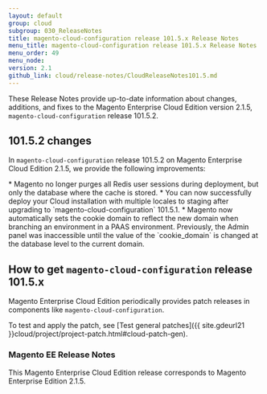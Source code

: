 ```yaml
---
layout: default
group: cloud
subgroup: 030_ReleaseNotes
title: magento-cloud-configuration release 101.5.x Release Notes
menu_title: magento-cloud-configuration release 101.5.x Release Notes
menu_order: 49
menu_node: 
version: 2.1
github_link: cloud/release-notes/CloudReleaseNotes101.5.md
---
```

 
These Release Notes provide up-to-date information about changes, additions, and fixes to the Magento Enterprise Cloud Edition version 2.1.5, `magento-cloud-configuration` release 101.5.2.

## 101.5.2 changes
In `magento-cloud-configuration` release 101.5.2 on Magento Enterprise Cloud Edition 2.1.5, we provide the following improvements:



<!--- MAGECLOUD-792 -->* Magento no longer purges all Redis user sessions during deployment, but only the database where the cache is stored.

<!--- MAGECLOUD-771 -->* You can now successfully deploy your Cloud installation with multiple locales to staging after upgrading to `magento-cloud-configuration` 101.5.1. 

<!--- MAGECLOUD-587 -->* Magento now automatically sets the cookie domain to reflect the new domain when branching an environment in a PAAS environment. Previously, the Admin panel was inaccessible until the value of the `cookie_domain` is changed at the database level to the current domain.


## How to get `magento-cloud-configuration` release 101.5.x
Magento Enterprise Cloud Edition periodically provides patch releases in components like `magento-cloud-configuration`.

To test and apply the patch, see [Test general patches]({{ site.gdeurl21 }}cloud/project/project-patch.html#cloud-patch-gen).

### Magento EE Release Notes
This Magento Enterprise Cloud Edition release corresponds to Magento Enterprise Edition 2.1.5.